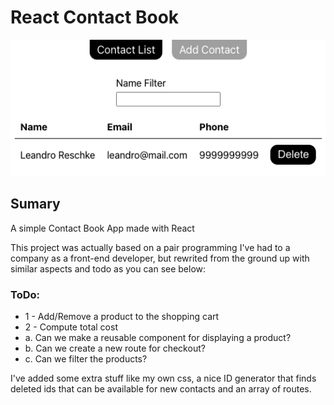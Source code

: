 # React Contact Book

![app_image](readme_images/app_image.png)

## Sumary
A simple Contact Book App made with React

This project was actually based on a pair programming I've had to a company as a front-end developer, but rewrited from the ground up with similar aspects and todo as you can see below:

### ToDo:

* 1 - Add/Remove a product to the shopping cart
* 2 - Compute total cost
* a. Can we make a reusable component for displaying a product?
* b. Can we create a new route for checkout?
* c. Can we filter the products?

I've added some extra stuff like my own css, a nice ID generator that finds deleted ids that can be available for new contacts and an array of routes.
 
